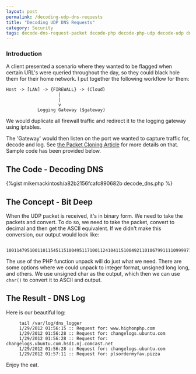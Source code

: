 ```yaml
---
layout: post
permalink: /decoding-udp-dns-requests
title: "Decoding UDP DNS Requests"
category: Security
tags: decode-dns-request-packet decode-php decode-php-udp decode-udp dns iptables packet php-2 php-decode-php-request php-dns-request php-sockets php-stream php-udp-decode php5-decode-dns request udp
---
```


### Introduction

A client presented a scenario where they wanted to be flagged when certain URL's were queried throughout the day, so they could black hole them for their home network. I put together the following workflow for them: 

    Host -> [LAN] -> {FIREWALL} -> (Cloud) 
                        | 
                        | 
                        v 
                Logging Gateway ($gateway) 

We would duplicate all firewall traffic and redirect it to the logging gateway using iptables. 

The 'Gateway' would then listen on the port we wanted to capture traffic for, decode and log. See [the Packet Cloning Article](http://www.highonphp.com/packet-cloning-with-iptables "Packet Cloning") for more details on that. Sample code has been provided below.

## The Code - Decoding DNS

{%gist mikemackintosh/a82b2156fcafc890682b decode_dns.php %}

## The Concept - Bit Deep 
When the UDP packet is received, it's in binary form. We need to take the packets and convert. To do so, we need to take the packet, convert to decimal and then get the ASCII equivalent. If we didn't make this conversion, our output would look like: 

		 10011479510011011545115100495117100112410411510049211010679911110999971151163110101116 

 The use of the PHP function unpack will do just what we need. There are some options where we could unpack to integer format, unsigned long long, and others. We use unsigned char as the output, which then we can use `char()` to convert it to ASCII and output.

## The Result - DNS Log

Here is our beautiful log: 

		 tail /var/log/dns_logger 
         1/29/2012 01:56:15 :: Request for: www.highonphp.com 
         1/29/2012 01:56:28 :: Request for: changelogs.ubuntu.com 
         1/29/2012 01:56:28 :: Request for: changelogs.ubuntu.com.hsd1.nj.comcast.net 
         1/29/2012 01:56:28 :: Request for: changelogs.ubuntu.com 
         1/29/2012 01:57:11 :: Request for: plsordermyfav.pizza 
 
 Enjoy the eat.